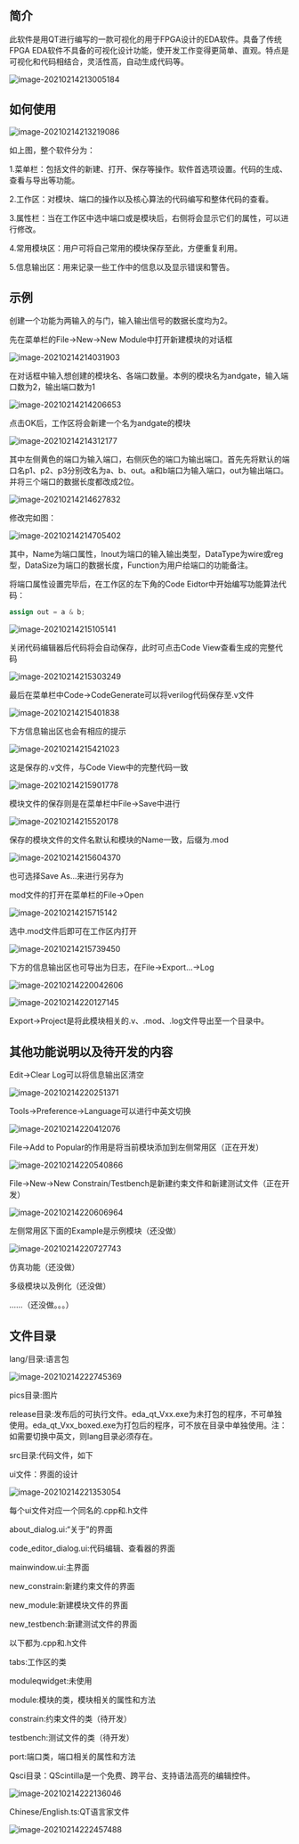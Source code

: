 ## 简介

此软件是用QT进行编写的一款可视化的用于FPGA设计的EDA软件。具备了传统FPGA EDA软件不具备的可视化设计功能，使开发工作变得更简单、直观。特点是可视化和代码相结合，灵活性高，自动生成代码等。

![image-20210214213005184](pics/image-20210214213005184.png)

## 如何使用

![image-20210214213219086](pics/image-20210214213219086.png)

如上图，整个软件分为：

1.菜单栏：包括文件的新建、打开、保存等操作。软件首选项设置。代码的生成、查看与导出等功能。

2.工作区：对模块、端口的操作以及核心算法的代码编写和整体代码的查看。

3.属性栏：当在工作区中选中端口或是模块后，右侧将会显示它们的属性，可以进行修改。

4.常用模块区：用户可将自己常用的模块保存至此，方便重复利用。

5.信息输出区：用来记录一些工作中的信息以及显示错误和警告。

## 示例

创建一个功能为两输入的与门，输入输出信号的数据长度均为2。

先在菜单栏的File->New->New Module中打开新建模块的对话框

![image-20210214214031903](pics/image-20210214214031903.png)

在对话框中输入想创建的模块名、各端口数量。本例的模块名为andgate，输入端口数为2，输出端口数为1

![image-20210214214206653](pics/image-20210214214206653.png)

点击OK后，工作区将会新建一个名为andgate的模块

![image-20210214214312177](pics/image-20210214214312177.png)

其中左侧黄色的端口为输入端口，右侧灰色的端口为输出端口。首先先将默认的端口名p1、p2、p3分别改名为a、b、out。a和b端口为输入端口，out为输出端口。并将三个端口的数据长度都改成2位。

![image-20210214214627832](pics/image-20210214214627832.png)

修改完如图：

![image-20210214214705402](pics/image-20210214214705402.png)

其中，Name为端口属性，Inout为端口的输入输出类型，DataType为wire或reg型，DataSize为端口的数据长度，Function为用户给端口的功能备注。

将端口属性设置完毕后，在工作区的左下角的Code Eidtor中开始编写功能算法代码：

```verilog
assign out = a & b;
```

![image-20210214215105141](pics/image-20210214215105141.png)

关闭代码编辑器后代码将会自动保存，此时可点击Code View查看生成的完整代码

![image-20210214215303249](pics/image-20210214215303249.png)

最后在菜单栏中Code->CodeGenerate可以将verilog代码保存至.v文件

![image-20210214215401838](pics/image-20210214215401838.png)

下方信息输出区也会有相应的提示

![image-20210214215421023](pics/image-20210214215421023.png)

这是保存的.v文件，与Code View中的完整代码一致

![image-20210214215901778](pics/image-20210214215901778.png)

模块文件的保存则是在菜单栏中File->Save中进行

![image-20210214215520178](pics/image-20210214215520178.png)

保存的模块文件的文件名默认和模块的Name一致，后缀为.mod

![image-20210214215604370](pics/image-20210214215604370.png)

也可选择Save As...来进行另存为

mod文件的打开在菜单栏的File->Open

![image-20210214215715142](pics/image-20210214215715142.png)

选中.mod文件后即可在工作区内打开

![image-20210214215739450](pics/image-20210214215739450.png)

下方的信息输出区也可导出为日志，在File->Export...->Log

![image-20210214220042606](pics/image-20210214220042606.png)

![image-20210214220127145](pics/image-20210214220127145.png)

Export->Project是将此模块相关的.v、.mod、.log文件导出至一个目录中。

## 其他功能说明以及待开发的内容

Edit->Clear Log可以将信息输出区清空

![image-20210214220251371](pics/image-20210214220251371.png)

Tools->Preference->Language可以进行中英文切换

![image-20210214220412076](pics/image-20210214220412076.png)

File->Add to Popular的作用是将当前模块添加到左侧常用区（正在开发）

![image-20210214220540866](pics/image-20210214220540866.png)

File->New->New Constrain/Testbench是新建约束文件和新建测试文件（正在开发）

![image-20210214220606964](pics/image-20210214220606964.png)

左侧常用区下面的Example是示例模块（还没做）

![image-20210214220727743](pics/image-20210214220727743.png)

仿真功能（还没做）

多级模块以及例化（还没做）

……（还没做。。。）

## 文件目录

lang/目录:语言包

![image-20210214222745369](pics/image-20210214222745369.png)

pics目录:图片

release目录:发布后的可执行文件。eda_qt_Vxx.exe为未打包的程序，不可单独使用。eda_qt_Vxx_boxed.exe为打包后的程序，可不放在目录中单独使用。注：如需要切换中英文，则lang目录必须存在。

src目录:代码文件，如下

ui文件：界面的设计

![image-20210214221353054](pics/image-20210214221353054.png)

每个ui文件对应一个同名的.cpp和.h文件

about_dialog.ui:“关于”的界面

code_editor_dialog.ui:代码编辑、查看器的界面

mainwindow.ui:主界面

new_constrain:新建约束文件的界面

new_module:新建模块文件的界面

new_testbench:新建测试文件的界面

以下都为.cpp和.h文件

tabs:工作区的类

moduleqwidget:未使用

module:模块的类，模块相关的属性和方法

constrain:约束文件的类（待开发）

testbench:测试文件的类（待开发）

port:端口类，端口相关的属性和方法

Qsci目录：QScintilla是一个免费、跨平台、支持语法高亮的编辑控件。

![image-20210214222136046](pics/image-20210214222136046.png)

Chinese/English.ts:QT语言家文件

![image-20210214222457488](pics/image-20210214222457488.png)



















